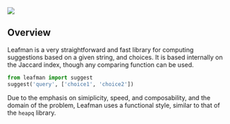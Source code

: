 <img src="https://raw.github.com/eugene-eeo/leafman/master/art/logo.png">

## Overview

Leafman is a very straightforward and fast library
for computing suggestions based on a given string,
and choices. It is based internally on the Jaccard
index, though any comparing function can be used.

```python
from leafman import suggest
suggest('query', ['choice1', 'choice2'])
```

Due to the emphasis on simiplicity, speed, and
composability, and the domain of the problem,
Leafman uses a functional style, similar to that
of the ``heapq`` library.
